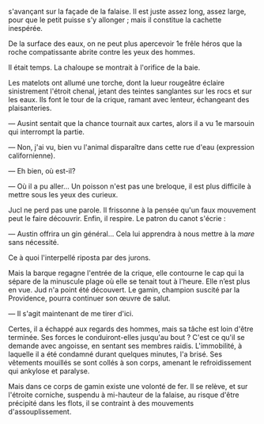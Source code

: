 s'avançant sur la façade de la falaise. Il est juste assez long, assez large,
pour que le petit puisse s'y allonger ; mais il constitue la cachette inespérée.

De la surface des eaux, on ne peut plus apercevoir 1e frêle héros que la
roche compatissante abrite contre les yeux des hommes.

Il était temps. La chaloupe se montrait à l'orifice de la baie.

Les matelots ont allumé une torche, dont la lueur rougeâtre éclaire sinistrement l'étroit chenal, jetant des teintes sanglantes sur les rocs et sur les eaux. Ils font le tour de la crique, ramant avec lenteur, échangeant des plaisanteries.

— Ausint sentait que la chance tournait aux cartes, alors il a vu 1e marsouin
qui interrompt la partie.

— Non, j'ai vu, bien vu l'animal disparaître dans cette rue d'eau (expression californienne).

— Eh bien, où est-il?

— Où il a pu aller... Un poisson n'est pas une breloque, il est plus difficile à mettre sous les yeux des curieux.

Jucl ne perd pas une parole. Il frissonne à la pensée qu'un faux mouvement peut le faire découvrir. Enfin, il respire. Le patron du canot s'écrie :

— Austin offrira un gin général... Cela lui apprendra à nous mettre à la _mare_ sans nécessité.

Ce à quoi l'interpellé riposta par des jurons.

Mais la barque regagne l'entrée de la crique, elle contourne le cap qui la
sépare de la minuscule plage où elle se tenait tout à l'heure. Elle n’est plus en vue. Jud n'a point été découvert. Le gamin, champion suscité par la
Providence, pourra continuer son œuvre de salut.

— Il s'agit maintenant de me tirer d'ici.

Certes, il a échappé aux regards des hommes, mais sa tâche est loin d'être terminée. Ses forces le conduiront-elles jusqu'au bout ? C'est ce qu'il se demande avec angoisse, en sentant ses membres raidis. L'immobilité, à
laquelle il a été condamné durant quelques minutes, l'a brisé. Ses vêtements
mouillés se sont collés à son corps, amenant le refroidissement qui ankylose et paralyse. 

Mais dans ce corps de gamin existe une volonté de fer. Il se relève, et sur
l'étroite corniche, suspendu à mi-hauteur de la falaise, au risque d'être précipité dans les flots, il se contraint à des mouvements d'assouplissement.
